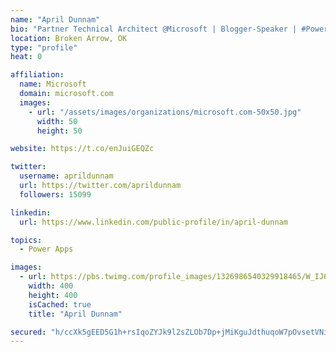 ```yaml
---
name: "April Dunnam"
bio: "Partner Technical Architect @Microsoft | Blogger-Speaker | #PowerApps, #PowerAutomate, #Office365, #SharePoint | #WIT | #Karaoke Queen"
location: Broken Arrow, OK
type: "profile"
heat: 0

affiliation:
  name: Microsoft
  domain: microsoft.com
  images:
    - url: "/assets/images/organizations/microsoft.com-50x50.jpg"
      width: 50
      height: 50

website: https://t.co/enJuiGEQZc

twitter:
  username: aprildunnam
  url: https://twitter.com/aprildunnam
  followers: 15099

linkedin:
  url: https://www.linkedin.com/public-profile/in/april-dunnam

topics:
  - Power Apps

images:
  - url: https://pbs.twimg.com/profile_images/1326986540329918465/W_IJ6Ih2_400x400.jpg
    width: 400
    height: 400
    isCached: true
    title: "April Dunnam"

secured: "h/ccXk5gEED5G1h+rsIqoZYJk9l2sZLOb7Dp+jMiKguJdthuqoW7pOvsetVNiM5Xas4tfUbqKEAP7FGdN0n2kLt8cS/3AM2b6B6S8e2PmiKQkVES1Uzv498ZKpRBlqB49K3HwWrFq+Y60Pbup35iiQ4lHSS5uVcZXVUhXXsKFdocoabpKNXnfjLcxg8k1bolwdjTZ9KmsKNHgxNlTlYeR4EHbxiIQRLp6v/fskhNq/4wf5oXrciQzqBI+S/h0cnfNDWgp9MFsIhHyGedlpc9+9Xi2ilcl7nq7szoL44CTCXpPfDzjrTmEDvDrc4MPscE0f3z8hUcx5/KV3Ap+/gdRhhtVW72hJLl/m2TmwAmWgqn0xqOoxr6ezI5RUsNOO3ESTX+TzTmkW1Kb6soJnivV/pp8U+946lU3FUVpv2qDx8=;puvRSIBkAv+gONLh4bQW/A=="
---
```


